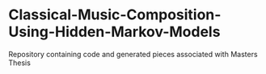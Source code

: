 # Classical-Music-Composition-Using-Hidden-Markov-Models
Repository containing code and generated pieces associated with Masters Thesis
